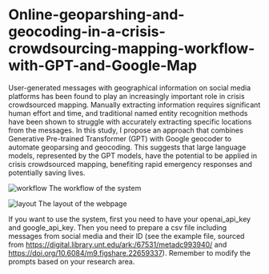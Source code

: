 # Online-geoparshing-and-geocoding-in-a-crisis-crowdsourcing-mapping-workflow-with-GPT-and-Google-Map

User-generated messages with geographical information on social media platforms has been found to play an increasingly important role in crisis crowdsourced mapping. Manually extracting information requires significant human effort and time, and traditional named entity recognition methods have been shown to struggle with accurately extracting specific locations from the messages. In this study, I propose an approach that combines Generative Pre-trained Transformer (GPT) with Google geocoder to automate geoparsing and geocoding. This suggests that large language models, represented by the GPT models, have the potential to be applied in crisis crowdsourced mapping, benefiting rapid emergency responses and potentially saving lives. 

![workflow](https://github.com/Linbing1065/Online-geoparshing-and-geocoding-in-a-crisis-crowdsourcing-mapping-workflow-with-GPT-and-Google-Map/assets/126106057/a0796104-7fbc-4816-abd9-fd052d68f3ed)
The workflow of the system

![layout](https://github.com/Linbing1065/Online-geoparshing-and-geocoding-in-a-crisis-crowdsourcing-mapping-workflow-with-GPT-and-Google-Map/assets/126106057/49a6c946-204c-4895-95e2-93c6ede0e658)
The layout of the webpage

If you want to use the system, first you need to have your openai_api_key and google_api_key. Then you need to prepare a csv file including messages from social media and their ID (see the example file, sourced from https://digital.library.unt.edu/ark:/67531/metadc993940/ and https://doi.org/10.6084/m9.figshare.22659337). Remember to modify the prompts based on your research area.
